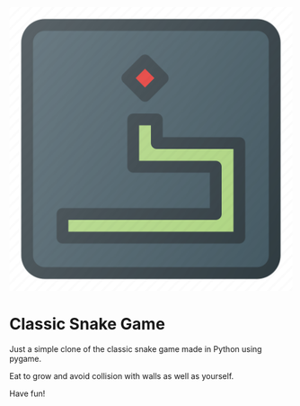 ![icon](icon.png)
# Classic Snake Game

Just a simple clone of the classic snake game made in Python using pygame. 

Eat to grow and avoid collision with walls as well as yourself.

Have fun!
